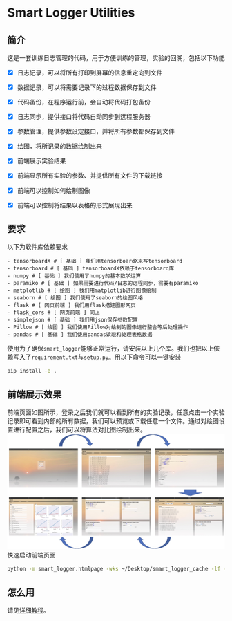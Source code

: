 # Smart Logger Utilities

## 简介

  这是一套训练日志管理的代码，用于方便训练的管理，实验的回溯，包括以下功能
  - [x] 日志记录，可以将所有打印到屏幕的信息重定向到文件
  - [x] 数据记录，可以将需要记录下的过程数据保存到文件
  - [x] 代码备份，在程序运行前，会自动将代码打包备份
  - [x] 日志同步，提供接口将代码自动同步到远程服务器
  - [x] 参数管理，提供参数设定接口，并将所有参数都保存到文件
  - [x] 绘图，将所记录的数据绘制出来
  - [x] 前端展示实验结果
  - [x] 前端显示所有实验的参数、并提供所有文件的下载链接
  - [x] 前端可以控制如何绘制图像
  - [x] 前端可以控制将结果以表格的形式展现出来


## 要求
以下为软件库依赖要求
```
- tensorboardX # [ 基础 ] 我们用tensorboardX来写tensorboard
- tensorboard # [ 基础 ] tensorboardX依赖于tensorboard库
- numpy # [ 基础 ] 我们使用了numpy的基本数学运算
- paramiko # [ 基础 ] 如果需要进行代码/日志的远程同步，需要有paramiko
- matplotlib # [ 绘图 ] 我们用matplotlib进行图像绘制
- seaborn # [ 绘图 ] 我们使用了seaborn的绘图风格
- flask # [ 网页前端 ] 我们用flask搭建图形网页
- flask_cors # [ 网页前端 ] 同上
- simplejson # [ 基础 ] 我们用json保存参数配置
- Pillow # [ 绘图 ] 我们使用Pillow对绘制的图像进行整合等后处理操作
- pandas # [ 基础 ] 我们使用pandas读取和处理表格数据
```
使用为了确保`smart_logger`能够正常运行，请安装以上几个库。我们也把以上依赖写入了`requirement.txt`与`setup.py`。用以下命令可以一键安装
```bash
pip install -e .
```

## 前端展示效果
前端页面如图所示，登录之后我们就可以看到所有的实验记录，任意点击一个实验记录即可看到内部的所有数据，我们可以预览或下载任意一个文件。通过对绘图设置进行配置之后，我们可以将算法对比图绘制出来。
![image](sml_tutorial/img_asset/full_merge_image.jpg)
快速启动前端页面
```bash
python -m smart_logger.htmlpage -wks ~/Desktop/smart_logger_cache -lf -p 7005
```
## 怎么用

请见[详细教程](tutorial.md)。
